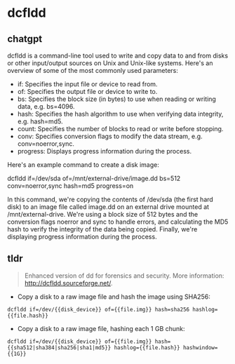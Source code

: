 # dcfldd 
## chatgpt 
dcfldd is a command-line tool used to write and copy data to and from disks or other input/output sources on Unix and Unix-like systems. Here's an overview of some of the most commonly used parameters:

- if: Specifies the input file or device to read from.
- of: Specifies the output file or device to write to.
- bs: Specifies the block size (in bytes) to use when reading or writing data, e.g. bs=4096.
- hash: Specifies the hash algorithm to use when verifying data integrity, e.g. hash=md5.
- count: Specifies the number of blocks to read or write before stopping.
- conv: Specifies conversion flags to modify the data stream, e.g. conv=noerror,sync.
- progress: Displays progress information during the process.

Here's an example command to create a disk image:

dcfldd if=/dev/sda of=/mnt/external-drive/image.dd bs=512 conv=noerror,sync hash=md5 progress=on

In this command, we're copying the contents of /dev/sda (the first hard disk) to an image file called image.dd on an external drive mounted at /mnt/external-drive. We're using a block size of 512 bytes and the conversion flags noerror and sync to handle errors, and calculating the MD5 hash to verify the integrity of the data being copied. Finally, we're displaying progress information during the process. 

## tldr 
 
> Enhanced version of dd for forensics and security.
> More information: <http://dcfldd.sourceforge.net/>.

- Copy a disk to a raw image file and hash the image using SHA256:

`dcfldd if=/dev/{{disk_device}} of={{file.img}} hash=sha256 hashlog={{file.hash}}`

- Copy a disk to a raw image file, hashing each 1 GB chunk:

`dcfldd if=/dev/{{disk_device}} of={{file.img}} hash={{sha512|sha384|sha256|sha1|md5}} hashlog={{file.hash}} hashwindow={{1G}}`
